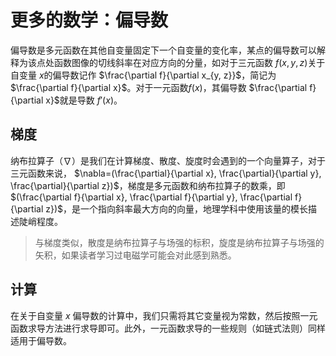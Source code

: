 # 更多的数学：偏导数

偏导数是多元函数在其他自变量固定下一个自变量的变化率，某点的偏导数可以解释为该点处函数图像的切线斜率在对应方向的分量，如对于三元函数 $f(x, y, z)$关于自变量 $x$的偏导数记作 $\frac{\partial f}{\partial x_{y, z}}$，简记为 $\frac{\partial f}{\partial x}$。对于一元函数$f(x)$，其偏导数 $\frac{\partial f}{\partial x}$就是导数 $f'(x)$。

## 梯度

纳布拉算子（$\nabla$）是我们在计算梯度、散度、旋度时会遇到的一个向量算子，对于三元函数来说， $\nabla=(\frac{\partial}{\partial x}, \frac{\partial}{\partial y}, \frac{\partial}{\partial z})$，梯度是多元函数和纳布拉算子的数乘，即 $(\frac{\partial f}{\partial x}, \frac{\partial f}{\partial y}, \frac{\partial f}{\partial z})$，是一个指向斜率最大方向的向量，地理学科中使用该量的模长描述陡峭程度。

> 与梯度类似，散度是纳布拉算子与场强的标积，旋度是纳布拉算子与场强的矢积，如果读者学习过电磁学可能会对此感到熟悉。

## 计算

在关于自变量 $x$ 偏导数的计算中，我们只需将其它变量视为常数，然后按照一元函数求导方法进行求导即可。此外，一元函数求导的一些规则（如链式法则）同样适用于偏导数。

